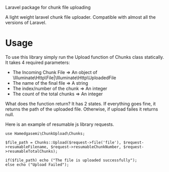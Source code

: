  Laravel package for chunk file uploading


A light weight laravel chunk file uploader. Compatible with almost all the versions of Laravel.

# Usage

To use this library simply run the Upload function of Chunks class statically. It takes 4 required parameters:

+ The Incoming Chunk File => An object of \Illuminate\Http\File|\Illuminate\Http\UploadedFile
+ The name of the final file => A string
+ The index/number of the chunk => An integer
+ The count of the total chunks => An integer

What does the function return? It has 2 states. If everything goes fine, it returns the path of the uploaded file. Otherwise, if upload failes it returns null.

Here is an example of resumable js library requests.

```
use Hamedgasemi\ChunkUpload\Chunks;

$file_path = Chunks::Upload($request->file('file'), $request->resumableFilename, $request->resumableChunkNumber, $request->resumableTotalChunks);

if($file_path) echo ("The file is uploaded successfully");
else echo ("Upload Failed");
```
